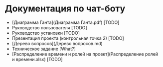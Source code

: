 # Документация по чат-боту

- [Диаграмма Ганта](Диаграмма Ганта.pdf) [TODO]
- Руководство пользователя [TODO]
- Руководство установки [TODO]
- Презентация проекта (контрольная точка 2) [TODO]
- [Дерево вопросов](Дерево вопросов.md)
- Техническое задание [What?]
- [Распределение времени и ролей на проект](Распределение ролей и времени.xlsx) [TODO]
